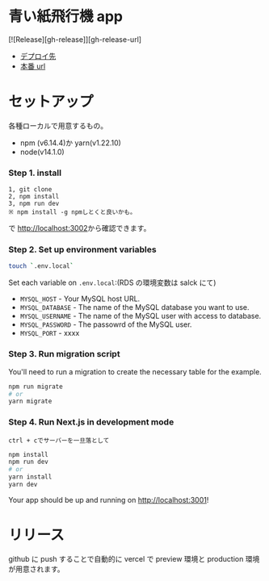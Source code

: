 # 青い紙飛行機 app

[![Release][gh-release]][gh-release-url]

- [デプロイ先](https://vercel.com/making-oasis/amo-project)
- [本番 url](https://amo-project.vercel.app/)

# セットアップ

各種ローカルで用意するもの。

- npm (v6.14.4)か yarn(v1.22.10)
- node(v14.1.0)

### Step 1. install

```
1, git clone
2, npm install
3, npm run dev
※ npm install -g npmしとくと良いかも。
```

で [http://localhost:3002](http://localhost:3002)から確認できます。

### Step 2. Set up environment variables

```bash
touch `.env.local`
```

Set each variable on `.env.local`:(RDS の環境変数は salck にて)

- `MYSQL_HOST` - Your MySQL host URL.
- `MYSQL_DATABASE` - The name of the MySQL database you want to use.
- `MYSQL_USERNAME` - The name of the MySQL user with access to database.
- `MYSQL_PASSWORD` - The passowrd of the MySQL user.
- `MYSQL_PORT` - xxxx

### Step 3. Run migration script

You'll need to run a migration to create the necessary table for the example.

```bash
npm run migrate
# or
yarn migrate
```

### Step 4. Run Next.js in development mode

```
ctrl + cでサーバーを一旦落として
```

```bash
npm install
npm run dev
# or
yarn install
yarn dev
```

Your app should be up and running on [http://localhost:3001](http://localhost:3001)!

# リリース

github に push することで自動的に vercel で preview 環境と production 環境が用意されます。
